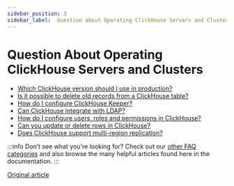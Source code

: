 ```yaml
---
sidebar_position: 3
sidebar_label:  Question about Operating ClickHouse Servers and Clusters
---
```


# Question About Operating ClickHouse Servers and Clusters 

-   [Which ClickHouse version should I use in production?](../../faq/operations/production.md)
-   [Is it possible to delete old records from a ClickHouse table?](../../faq/operations/delete-old-data.md)
-   [How do I configure ClickHouse Keeper?](../../guides/admin/clickhouse-keeper.md)
-   [Can ClickHouse integrate with LDAP?](../../guides/admin/configuring-ldap.md)
-   [How do I configure users, roles and permissions in ClickHouse?](../../guides/admin/users-and-roles.md)
-   [Can you update or delete rows in ClickHouse?](../../guides/admin/mutations.md)
-   [Does ClickHouse support multi-region replication?](../../faq/operations/multi-region-replication.md)

:::info Don’t see what you're looking for?
Check out our [other FAQ categories](../../faq/index.md) and also browse the many helpful articles found here in the documentation.
:::

[Original article](https://clickhouse.com/docs/faq/production/)
